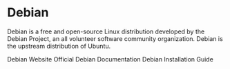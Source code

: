 # Debian

Debian is a free and open-source Linux distribution developed by the Debian Project, an all volunteer software community organization. Debian is the upstream distribution of Ubuntu.

<BadgeLink badgeText='Official Website' colorScheme='blue' href='https://www.debian.org/'>Debian Website</BadgeLink>
<BadgeLink badgeText='Official Documentation' colorScheme='blue' href='https://www.debian.org/doc/'>Official Debian Documentation</BadgeLink>
<BadgeLink badgeText='Read' colorScheme='yellow' href='https://www.debian.org/releases/stable/installmanual'>Debian Installation Guide</BadgeLink>
